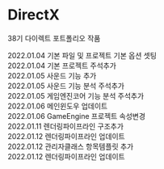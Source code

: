 # DirectX
38기 다이렉트 포트폴리오 작품

2022.01.04 기본 파일 및 프로젝트 기본 옵션 셋팅\
2022.01.04 기본 프로젝트 주석추가\
2022.01.05 사운드 기능 추가\
2022.01.05 사운드 기능 분석 주석추가\
2022.01.05 게임엔진코어 기능 분석 주석추가\
2022.01.06 메인윈도우 업데이트\
2022.01.06 GameEngine 프로젝트 속성변경\
2022.01.11 렌더링파이프라인 구조추가\
2022.01.12 렌더링파이프라인 업데이트\
2022.01.12 관리자클래스 항목템플릿 추가\
2022.01.12 렌더링파이프라인 업데이트
